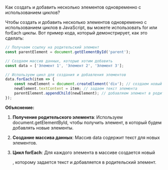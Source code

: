 Как создать и добавить несколько элементов одновременно с использованием циклов?

Чтобы создать и добавить несколько элементов одновременно с использованием циклов в JavaScript, вы можете использовать for или forEach циклы. Вот пример кода, который демонстрирует, как это сделать:

```js
// Получаем ссылку на родительский элемент
const parentElement = document.getElementById('parent');

// Создаем массив данных, которые хотим добавить
const data = ['Элемент 1', 'Элемент 2', 'Элемент 3'];

// Используем цикл для создания и добавления элементов
data.forEach(item => {
    const newElement = document.createElement('div'); // создаем новый элемент
    newElement.textContent = item; // задаем текст элемента
    parentElement.appendChild(newElement); // добавляем элемент в родительский
});
```

**Объяснение:**

1. **Получение родительского элемента**: Используем document.getElementById, чтобы получить элемент, в который будем добавлять новые элементы.

2. **Создание массива данных**: Массив data содержит текст для новых элементов.

3. **Цикл forEach**: Для каждого элемента в массиве создается новый <div>, которому задается текст и добавляется в родительский элемент.  
